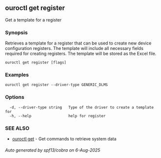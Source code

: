 ## ouroctl get register

Get a template for a register

### Synopsis

Retrieves a template for a register that can be used to create new device configuration registers.
The template will include all necessary fields required for creating registers.
The template will be stored as the Excel file.

```
ouroctl get register [flags]
```

### Examples

```
ouroctl get register --driver-type GENERIC_DLMS
```

### Options

```
  -d, --driver-type string   Type of the driver to create a template for
  -h, --help                 help for register
```

### SEE ALSO

* [ouroctl get](ouroctl_get.md)	 - Get commands to retrieve system data

###### Auto generated by spf13/cobra on 6-Aug-2025
